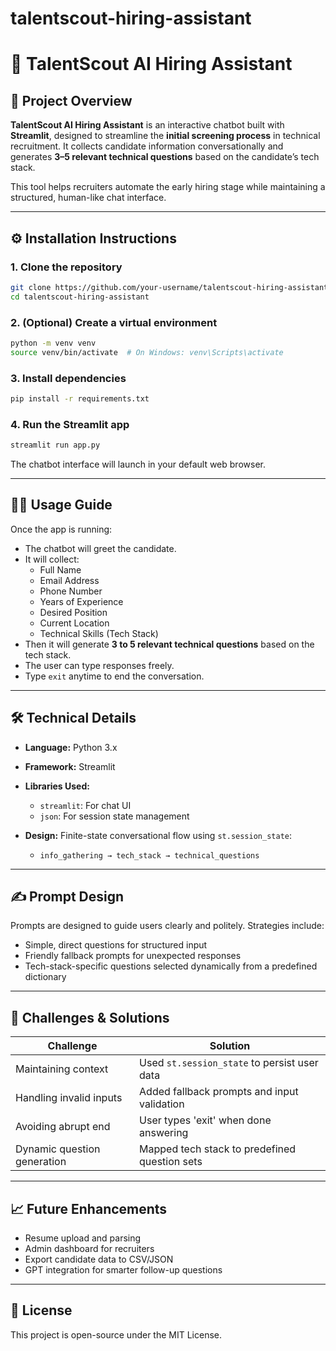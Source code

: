 # talentscout-hiring-assistant
# 🤖 TalentScout AI Hiring Assistant

## 📌 Project Overview

**TalentScout AI Hiring Assistant** is an interactive chatbot built with **Streamlit**, designed to streamline the **initial screening process** in technical recruitment. It collects candidate information conversationally and generates **3–5 relevant technical questions** based on the candidate’s tech stack.

This tool helps recruiters automate the early hiring stage while maintaining a structured, human-like chat interface.

---

## ⚙️ Installation Instructions

### 1. Clone the repository
```bash
git clone https://github.com/your-username/talentscout-hiring-assistant.git
cd talentscout-hiring-assistant
```

### 2. (Optional) Create a virtual environment
```bash
python -m venv venv
source venv/bin/activate  # On Windows: venv\Scripts\activate
```

### 3. Install dependencies
```bash
pip install -r requirements.txt
```

### 4. Run the Streamlit app
```bash
streamlit run app.py
```

The chatbot interface will launch in your default web browser.

---

## 🧑‍💻 Usage Guide

Once the app is running:

- The chatbot will greet the candidate.
- It will collect:
  - Full Name
  - Email Address
  - Phone Number
  - Years of Experience
  - Desired Position
  - Current Location
  - Technical Skills (Tech Stack)
- Then it will generate **3 to 5 relevant technical questions** based on the tech stack.
- The user can type responses freely.
- Type `exit` anytime to end the conversation.

---

## 🛠️ Technical Details

- **Language:** Python 3.x
- **Framework:** Streamlit
- **Libraries Used:**
  - `streamlit`: For chat UI
  - `json`: For session state management

- **Design:** Finite-state conversational flow using `st.session_state`:
  - `info_gathering → tech_stack → technical_questions`

---

## ✍️ Prompt Design

Prompts are designed to guide users clearly and politely. Strategies include:

- Simple, direct questions for structured input
- Friendly fallback prompts for unexpected responses
- Tech-stack-specific questions selected dynamically from a predefined dictionary

---

## 🚧 Challenges & Solutions

| Challenge | Solution |
|----------|----------|
| Maintaining context | Used `st.session_state` to persist user data |
| Handling invalid inputs | Added fallback prompts and input validation |
| Avoiding abrupt end | User types 'exit' when done answering |
| Dynamic question generation | Mapped tech stack to predefined question sets |

---

## 📈 Future Enhancements

- Resume upload and parsing
- Admin dashboard for recruiters
- Export candidate data to CSV/JSON
- GPT integration for smarter follow-up questions

---

## 📄 License

This project is open-source under the MIT License.
